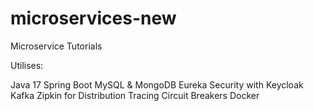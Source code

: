 # microservices-new
Microservice Tutorials

Utilises: 

Java 17
Spring Boot
MySQL & MongoDB
Eureka
Security with Keycloak
Kafka
Zipkin for Distribution Tracing
Circuit Breakers
Docker

